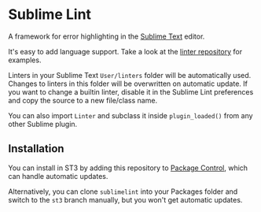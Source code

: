 Sublime Lint
=========

A framework for error highlighting in the [Sublime Text](http://sublimetext.com "Sublime Text") editor.

It's easy to add language support. Take a look at the [linter repository](http://github.com/lunixbochs/linters "Linter Repository") for examples.

Linters in your Sublime Text `User/linters` folder will be automatically used. Changes to linters in this folder will be overwritten on automatic update. If you want to change a builtin linter, disable it in the Sublime Lint preferences and copy the source to a new file/class name.

You can also import `Linter` and subclass it inside `plugin_loaded()` from any other Sublime plugin.

Installation
-----

You can install in ST3 by adding this repository to [Package Control](http://wbond.net/sublime_packages/package_control "Package Control"), which can handle automatic updates.

Alternatively, you can clone `sublimelint` into your Packages folder and switch to the `st3` branch manually, but you won't get automatic updates.
